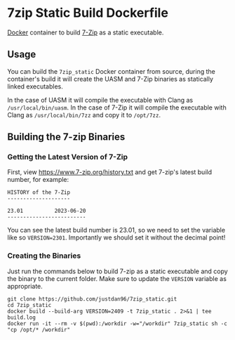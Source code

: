 # 7zip Static Build Dockerfile

[Docker](http://docker.com) container to build [7-Zip](https://www.7-zip.org/) as a static executable.


## Usage

You can build the `7zip_static` Docker container from source, during the container's build it will create the UASM and 7-Zip binaries as statically linked executables. 

In the case of UASM it will compile the executable with Clang as `/usr/local/bin/uasm`. In the case of 7-Zip it will compile the executable with Clang as `/usr/local/bin/7zz` and copy it to `/opt/7zz`.

## Building the 7-zip Binaries

### Getting the Latest Version of 7-Zip
First, view https://www.7-zip.org/history.txt and get 7-zip's latest build number, for example:
```
HISTORY of the 7-Zip
--------------------

23.01          2023-06-20
-------------------------
```
You can see the latest build number is 23.01, so we need to set the variable like so `VERSION=2301`. Importantly we should set it without the decimal point!

### Creating the Binaries
Just run the commands below to build 7-zip as a static executable and copy the binary to the current folder. Make sure to update the `VERSION` variable as appropriate.
```
git clone https://github.com/justdan96/7zip_static.git
cd 7zip_static
docker build --build-arg VERSION=2409 -t 7zip_static . 2>&1 | tee build.log
docker run -it --rm -v $(pwd):/workdir -w="/workdir" 7zip_static sh -c "cp /opt/* /workdir"
```
